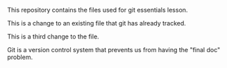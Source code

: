 This repository contains the files used for git essentials lesson.

This is a change to an existing file that git has already tracked.

This is a third change to the file.

Git is a version control system that prevents us from having the "final doc" problem.
